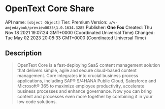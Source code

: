 # OpenText Core Share
API name: `[object Object]`
Tier: Premium
Version: `u/v-amjedayoub/preview0035\1.0.1634.3285`
Publisher: **One Fox**
Created: Thu Nov 18 2021 19:07:24 GMT+0000 (Coordinated Universal Time)
Changed: Tue May 02 2023 20:08:33 GMT+0000 (Coordinated Universal Time)

## Description
> OpenText Core is a fast-deploying SaaS content management solution that delivers simple, agile and secure cloud-based content management. Core integrates into crucial business process applications, including SAP® S/4HANA Public Cloud, Salesforce and Microsoft® 365 to maximize employee productivity, accelerate business processes and enhance governance. Now you can bring content and processes even more together by combining it in your low code solutions.
